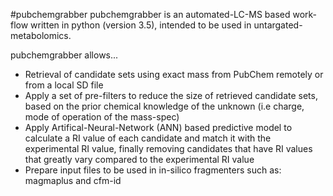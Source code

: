 #pubchemgrabber
pubchemgrabber is an automated-LC-MS based work-flow written in python (version 3.5), intended to be used in untargated-metabolomics. 

pubchemgrabber allows...

* Retrieval of candidate sets using exact mass from PubChem remotely or from a local SD file
* Apply a set of pre-filters to reduce the size of retrieved candidate sets, based on the prior chemical knowledge of the unknown (i.e charge, mode of operation of the mass-spec)
* Apply Artifical-Neural-Network (ANN) based predictive model to calculate a RI value of each candidate and match it with the experimental RI value, finally removing candidates that have RI values that greatly vary compared to the experimental RI value
* Prepare input files to be used in in-silico fragmenters such as: magmaplus and cfm-id
